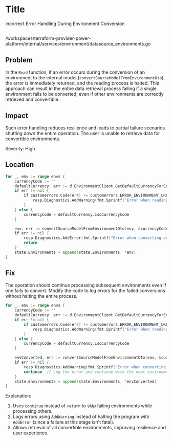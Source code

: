 # Title
Incorrect Error Handling During Environment Conversion

##
/workspaces/terraform-provider-power-platform/internal/services/environment/datasource_environments.go

## Problem

In the `Read` function, if an error occurs during the conversion of an environment to the internal model (`convertSourceModelFromEnvironmentDto`), the error is immediately returned, and the reading process is halted. This approach can result in the entire data retrieval process failing if a single environment fails to be converted, even if other environments are correctly retrieved and convertible.

## Impact

Such error handling reduces resilience and leads to partial failure scenarios shutting down the entire operation. The user is unable to retrieve data for convertible environments.

Severity: High

## Location

```go  
for _, env := range envs {  
    currencyCode := ""  
    defaultCurrency, err := d.EnvironmentClient.GetDefaultCurrencyForEnvironment(ctx, env.Name)  
    if err != nil {  
        if customerrors.Code(err) != customerrors.ERROR_ENVIRONMENT_URL_NOT_FOUND {  
            resp.Diagnostics.AddWarning(fmt.Sprintf("Error when reading default currency for environment %s", env.Name), err.Error())  
        }  
    } else {  
        currencyCode = defaultCurrency.IsoCurrencyCode  
    }  

    env, err := convertSourceModelFromEnvironmentDto(env, &currencyCode, nil, nil, nil, timeouts.Value{}, *d.EnvironmentClient.Api.Config)  
    if err != nil {  
        resp.Diagnostics.AddError(fmt.Sprintf("Error when converting environment %s", env.DisplayName), err.Error())  
        return  
    }  
    state.Environments = append(state.Environments, *env)  
}  
```

## Fix

The operation should continue processing subsequent environments even if one fails to convert. Modify the code to log errors for the failed conversions without halting the entire process.

```go  
for _, env := range envs {  
    currencyCode := ""  
    defaultCurrency, err := d.EnvironmentClient.GetDefaultCurrencyForEnvironment(ctx, env.Name)  
    if err != nil {  
        if customerrors.Code(err) != customerrors.ERROR_ENVIRONMENT_URL_NOT_FOUND {  
            resp.Diagnostics.AddWarning(fmt.Sprintf("Error when reading default currency for environment %s", env.Name), err.Error())  
        }  
    } else {  
        currencyCode = defaultCurrency.IsoCurrencyCode  
    }  

    envConverted, err := convertSourceModelFromEnvironmentDto(env, &currencyCode, nil, nil, nil, timeouts.Value{}, *d.EnvironmentClient.Api.Config)  
    if err != nil {  
        resp.Diagnostics.AddWarning(fmt.Sprintf("Error when converting environment %s", env.DisplayName), err.Error())  
        continue  // Log the error and continue with the next environment  
    }  
    state.Environments = append(state.Environments, *envConverted)  
}  
```

Explanation:

1. Uses `continue` instead of `return` to skip failing environments while processing others.  
2. Logs errors using `AddWarning` instead of halting the program with `AddError` (since a failure at this stage isn't fatal).  
3. Allows retrieval of all convertible environments, improving resilience and user experience.